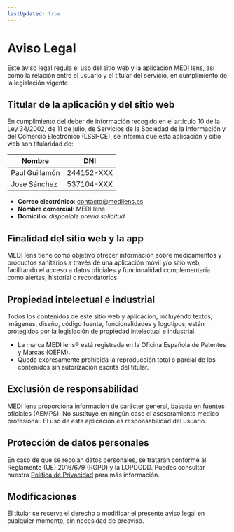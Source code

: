 ```yaml
---
lastUpdated: true
---
```


# Aviso Legal

Este aviso legal regula el uso del sitio web y la aplicación <span class="logo-colored">MEDI lens</span>, así como la relación entre el usuario y el titular del servicio, en cumplimiento de la legislación vigente.

## Titular de la aplicación y del sitio web

En cumplimiento del deber de información recogido en el artículo 10 de la Ley 34/2002, de 11 de julio, de Servicios de la Sociedad de la Información y del Comercio Electrónico (LSSI-CE), se informa que esta aplicación y sitio web son titularidad de:

| Nombre | DNI |
| --- | --- |
| Paul Guillamón | 244152-XXX |
| Jose Sánchez |537104-XXX |

- **Correo electrónico**: <contacto@medilens.es>
- **Nombre comercial**: MEDI lens
- **Domicilio**: <em>disponible previa solicitud</em>

## Finalidad del sitio web y la app

<span class="logo-colored">MEDI lens</span> tiene como objetivo ofrecer información sobre medicamentos y productos sanitarios a través de una aplicación móvil y/o sitio web, facilitando el acceso a datos oficiales y funcionalidad complementaria como alertas, historial o recordatorios.

## Propiedad intelectual e industrial

Todos los contenidos de este sitio web y aplicación, incluyendo textos, imágenes, diseño, código fuente, funcionalidades y logotipos, están protegidos por la legislación de propiedad intelectual e industrial.

- La marca <span class="logo-colored">MEDI lens</span>® está registrada en la Oficina Española de Patentes y Marcas (OEPM).
- Queda expresamente prohibida la reproducción total o parcial de los contenidos sin autorización escrita del titular.

## Exclusión de responsabilidad

MEDI lens proporciona información de carácter general, basada en fuentes oficiales (AEMPS). No sustituye en ningún caso el asesoramiento médico profesional. El uso de esta aplicación es responsabilidad del usuario.

## Protección de datos personales

En caso de que se recojan datos personales, se tratarán conforme al Reglamento (UE) 2016/679 (RGPD) y la LOPDGDD. Puedes consultar nuestra [Política de Privacidad](/politica-privacidad) para más información.

## Modificaciones

El titular se reserva el derecho a modificar el presente aviso legal en cualquier momento, sin necesidad de preaviso.